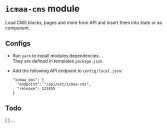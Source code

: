 # `icmaa-cms` module

Load CMS blocks, pages and more from API and insert them into state or as component.

## Configs

* Run `yarn` to install modules dependencies.  
  They are defined in templates `package.json`.

* Add the following API endpoint to `config/local.json`:
  ```
  "icmaa_cms": {
    "endpoint": "/api/ext/icmaa-cms",
    "release": 123455
  }
  ```

## Todo

[ ] ...
